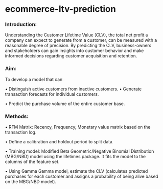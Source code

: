 # ecommerce-ltv-prediction

### Introduction:

Understanding the Customer Lifetime Value (CLV), the total net profit a company can expect to generate from a customer,
can be measured with a reasonable degree of precision. By predicting the CLV, business-owners and stakeholders can gain insights into customer behavior and make informed decisions regarding customer acquisition and retention.

### Aim:
To develop a model that can:

• Distinguish active customers from inactive customers.
• Generate transaction forecasts for individual customers.

• Predict the purchase volume of the entire customer base.

### Methods:
• RFM Matrix: Recency, Frequency, Monetary value matrix based on the transaction log.

• Define a calibration and holdout period to split data.

• Training model: Modified Beta Geometric/Negative Binomial Distribution (MBG/NBD) model using the lifetimes package. It fits the model to the columns of the feature set.

• Using Gamma Gamma model, estimate the CLV (calculates predicted purchases for each customer and assigns a probability of being alive based on the MBG/NBD model).

